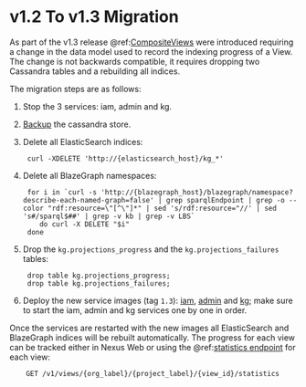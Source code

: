 # v1.2 To v1.3 Migration

As part of the v1.3 release @ref:[CompositeViews](../api/current/kg/views/composite-view-api.md) were introduced
requiring a change in the data model used to record the indexing progress of a View. The change is not backwards
compatible, it requires dropping two Cassandra tables and a rebuilding all indices.

The migration steps are as follows:

1. Stop the 3 services: iam, admin and kg.
2. [Backup](https://docs.datastax.com/en/archived/cassandra/3.0/cassandra/operations/opsBackupRestore.html) the
     cassandra store.
3. Delete all ElasticSearch indices:

        curl -XDELETE 'http://{elasticsearch_host}/kg_*'

4. Delete all BlazeGraph namespaces:

        for i in `curl -s 'http://{blazegraph_host}/blazegraph/namespace?describe-each-named-graph=false' | grep sparqlEndpoint | grep -o --color "rdf:resource=\"[^\"]*" | sed 's/rdf:resource="//' | sed 's#/sparql$##' | grep -v kb | grep -v LBS`
           do curl -X DELETE "$i"
        done

5. Drop the `kg.projections_progress` and the `kg.projections_failures` tables:

        drop table kg.projections_progress;
        drop table kg.projections_failures;

6. Deploy the new service images (tag `1.3`): [iam](https://hub.docker.com/r/bluebrain/nexus-iam),
      [admin](https://hub.docker.com/r/bluebrain/nexus-admin) and [kg](https://hub.docker.com/r/bluebrain/nexus-kg);
      make sure to start the iam, admin and kg services one by one in order.

Once the services are restarted with the new images all ElasticSearch and BlazeGraph indices will be rebuilt
automatically. The progress for each view can be tracked either in Nexus Web or using the
@ref:[statistics endpoint](../api/current/kg/views/elasticsearch-view-api.md#fetch-statistics) for each view:

        GET /v1/views/{org_label}/{project_label}/{view_id}/statistics
 